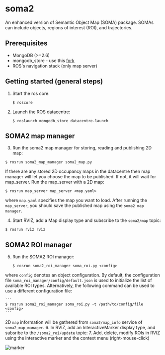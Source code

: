 soma2
====

An enhanced version of Semantic Object Map (SOMA) package. SOMAs can include objects, regions of interest (ROI), and trajectories.


Prerequisites
-------------

- MongoDB (>=2.6)
- mongodb_store - use this [fork](https://github.com/hkaraoguz/mongodb_store)
- ROS's navigation stack (only map server)


Getting started (general steps)
-------------------------------
1. Start the ros core:

    ```
   $ roscore
    ```
2. Launch the ROS datacentre:

    ```
    $ roslaunch mongodb_store datacentre.launch
    ```

SOMA2 map manager
----------------
3. Run the soma2 map manager for storing, reading and publishing 2D map:
```
$ rosrun soma2_map_manager soma2_map.py
```
If there are any stored 2D occupancy maps in the datacentre then map manager will let you choose the map to be published. If not, it will wait for map_server. Run the map_server with a 2D map:
  ```
  $ rosrun map_server map_server <map.yaml>
  ```
where `map.yaml` specifies the map you want to load. After running the `map_server`, you should save the published map using the `soma2 map manager`.

4. Start RVIZ, add a Map display type and subscribe to the `soma2/map` topic:

  ```
  $ rosrun rviz rviz
  ```

SOMA2 ROI manager
----------------

5. Run the SOMA2 ROI manager:

    ```
    $ rosrun soma2_roi_manager soma_roi.py <config>
    ```
where `config` denotes an object configuration. By default, the configuration file `soma_roi_manager/config/default.json` is used to initialize the list of available ROI types. Alternatively, the following command can be used to use a different configuration file:

    ```
    $ rosrun soma2_roi_manager soma_roi.py -t /path/to/config/file <config>
    ```
2D `map` information will be gathered from `soma2/map_info` service of `soma2_map_manager`.
6. In RVIZ, add an InteractiveMarker display type, and subsribe to the `/soma2_roi/update` topic:
7. Add, delete, modify ROIs in RVIZ using the interactive marker and the context menu (right-mouse-click)


![marker](https://raw.githubusercontent.com/kunzel/soma/master/doc/images/soma_roi.png)
